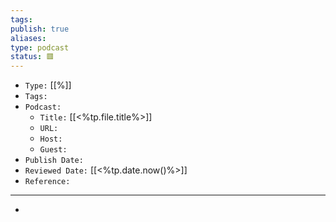 ```yaml
---
tags: 
publish: true
aliases: 
type: podcast
status: 🟥️
---
```


- `Type:` [[%]]
- `Tags:` 
- `Podcast:` 
	- `Title:` [[<%tp.file.title%>]]
	- `URL:` 
	- `Host:` 
	- `Guest:` 
- `Publish Date:` 
- `Reviewed Date:` [[<%tp.date.now()%>]]
- `Reference:` 

---

- 
